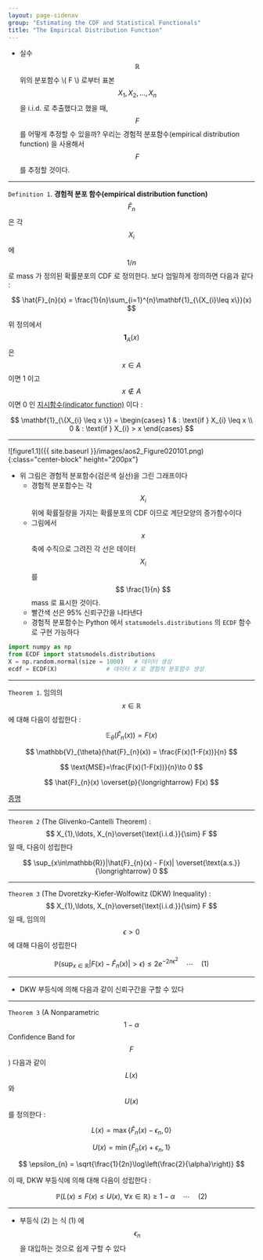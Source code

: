 ```yaml
---
layout: page-sidenav
group: "Estimating the CDF and Statistical Functionals"
title: "The Empirical Distribution Function"
---
```


- 실수 $$ \mathbb{R} $$ 위의 분포함수 \\( F \\) 로부터 표본 $$ X_{1}, X_{2},\ldots, X_{n} $$ 을 i.i.d. 로 추출했다고 했을 때, $$ F $$ 를 어떻게 추정할 수 있을까? 우리는 경험적 분포함수(empirical distribution function) 을 사용해서 $$ F $$ 를 추정할 것이다.

---

`Definition 1`. **경험적 분포 함수(empirical distribution function)** $$ \hat{F}_{n} $$ 은 각 $$ X_{i} $$ 에 $$ 1/n $$ 로 mass 가 정의된 확률분포의 CDF 로 정의한다. 보다 엄밀하게 정의하면 다음과 같다 :

$$
\hat{F}_{n}(x) = \frac{1}{n}\sum_{i=1}^{n}\mathbf{1}_{\{X_{i}\leq x\}}(x)
$$

위 정의에서 $$ \mathbf{1}_{A}(x) $$ 은 $$ x\in A $$ 이면 1 이고 $$ x\notin A $$ 이면 0 인 [지시함수(indicator function)](https://en.wikipedia.org/wiki/Indicator_function) 이다 :

$$
\mathbf{1}_{\{X_{i} \leq x \}} = \begin{cases} 1 & : \text{if } X_{i} \leq x \\ 0 & : \text{if } X_{i} > x  \end{cases}
$$

---

![figure1.1]({{ site.baseurl }}/images/aos2_Figure020101.png){:class="center-block" height="200px"}

- 위 그림은 경험적 분포함수(검은색 실선)을 그린 그래프이다
	- 경험적 분포함수는 각 $$ X_{i} $$ 위에 확률질량을 가지는 확률분포의 CDF 이므로 계단모양의 증가함수이다
	- 그림에서 $$ x $$ 축에 수직으로 그려진 각 선은 데이터 $$ X_{i} $$ 를 $$ \frac{1}{n} $$ mass 로 표시한 것이다. 
	- 빨간색 선은 95% 신뢰구간을 나타낸다
	- 경험적 분포함수는 Python 에서 `statsmodels.distributions` 의 `ECDF` 함수로 구현 가능하다

```python
import numpy as np
from ECDF import statsmodels.distributions
X = np.random.normal(size = 1000) 	# 데이터 생성
ecdf = ECDF(X) 				# 데이터 X 로 경험적 분포함수 생성
```

---

`Theorem 1`. 임의의 $$ x \in \mathbb{R} $$ 에 대해 다음이 성립한다 :

$$
\mathbb{E}_{\theta}(\hat{F}_{n}(x)) = F(x)
$$

$$
\mathbb{V}_{\theta}(\hat{F}_{n}(x)) = \frac{F(x)(1-F(x))}{n}
$$

$$
\text{MSE}=\frac{F(x)(1-F(x))}{n}\to 0
$$

$$
\hat{F}_{n}(x) \overset{p}{\longrightarrow} F(x)
$$

[증명](https://sungbinlim.github.io/sl/proof/aos2/020101.pdf)

---

`Theorem 2` (The Glivenko-Cantelli Theorem) : $$ X_{1},\ldots, X_{n}\overset{\text{i.i.d.}}{\sim} F $$ 일 때, 다음이 성립한다

$$
\sup_{x\in\mathbb{R}}|\hat{F}_{n}(x) - F(x)| \overset{\text{a.s.}}{\longrightarrow} 0
$$

---

`Theorem 3` (The Dvoretzky-Kiefer-Wolfowitz (DKW) Inequality) : $$ X_{1},\ldots, X_{n}\overset{\text{i.i.d.}}{\sim} F $$ 일 때, 임의의 $$ \epsilon >0 $$ 에 대해 다음이 성립한다

$$
\mathbb{P}\left( \sup_{x\in\mathbb{R}}|F(x) - \hat{F}_{n}(x)| > \epsilon \right) \leq 2 e^{-2n\epsilon^{2}}\quad\cdots\quad(1)
$$

---

- DKW 부등식에 의해 다음과 같이 신뢰구간을 구할 수 있다

---

`Theorem 3` (A Nonparametric $$ 1-\alpha $$ Confidence Band for $$ F $$) 다음과 같이 $$ L(x) $$ 와 $$ U(x) $$ 를 정의한다 : 


$$
L(x) = \max \{ \hat{F}_{n}(x)-\epsilon_{n}, 0 \}
$$

$$
U(x) = \min \{ \hat{F}_{n}(x) + \epsilon_{n}, 1 \}
$$

$$
\epsilon_{n} = \sqrt{\frac{1}{2n}\log\left(\frac{2}{\alpha}\right)}
$$

이 때, DKW 부등식에 의해 대해 다음이 성립한다 :

$$
\mathbb{P}\Big( L(x) \leq F(x) \leq U(x), \ \forall x\in\mathbb{R} \Big) \geq 1-\alpha\quad\cdots\quad(2)
$$

---

- 부등식 (2) 는 식 (1) 에 $$ \epsilon_{n} $$ 을 대입하는 것으로 쉽게 구할 수 있다

